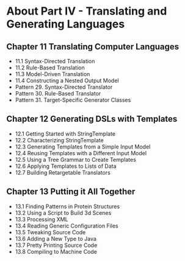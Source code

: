 # About Part IV - Translating and Generating Languages

## Chapter 11 Translating Computer Languages
* 11.1 Syntax-Directed Translation
* 11.2 Rule-Based Translation
* 11.3 Model-Driven Translation
* 11.4 Constructing a Nested Output Model
* Pattern 29. Syntax-Directed Translator
* Pattern 30. Rule-Based Translator
* Pattern 31. Target-Specific Generator Classes

## Chapter 12 Generating DSLs with Templates
* 12.1 Getting Started with StringTemplate
* 12.2 Characterizing StringTemplate
* 12.3 Generating Templates from a Simple Input Model
* 12.4 Reusing Templates with a Different Input Model
* 12.5 Using a Tree Grammar to Create Templates
* 12.6 Applying Templates to Lists of Data
* 12.7 Building Retargetable Translators

## Chapter 13 Putting it All Together
* 13.1 Finding Patterns in Protein Structures
* 13.2 Using a Script to Build 3d Scenes
* 13.3 Processing XML
* 13.4 Reading Generic Configuration Files
* 13.5 Tweaking Source Code
* 13.6 Adding a New Type to Java
* 13.7 Pretty Printing Source Code
* 13.8 Compiling to Machine Code
